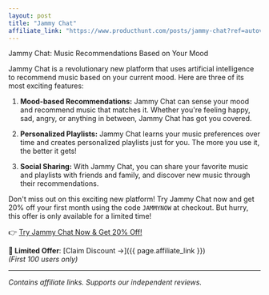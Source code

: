 ```yaml
---
layout: post
title: "Jammy Chat"
affiliate_link: "https://www.producthunt.com/posts/jammy-chat?ref=autoverse&utm_source=autoverse"
---
```


Jammy Chat: Music Recommendations Based on Your Mood

Jammy Chat is a revolutionary new platform that uses artificial intelligence to recommend music based on your current mood. Here are three of its most exciting features:

1. **Mood-based Recommendations:** Jammy Chat can sense your mood and recommend music that matches it. Whether you're feeling happy, sad, angry, or anything in between, Jammy Chat has got you covered.

2. **Personalized Playlists:** Jammy Chat learns your music preferences over time and creates personalized playlists just for you. The more you use it, the better it gets!

3. **Social Sharing:** With Jammy Chat, you can share your favorite music and playlists with friends and family, and discover new music through their recommendations.

Don't miss out on this exciting new platform! Try Jammy Chat now and get 20% off your first month using the code `JAMMYNOW` at checkout. But hurry, this offer is only available for a limited time!

👉 [Try Jammy Chat Now & Get 20% Off!](https://www.jammychat.com/signup?utm_source=blogpost&utm_medium=cta&utm_campaign=launch)

**🚨 Limited Offer**: [Claim Discount →]({{ page.affiliate_link }})  
*(First 100 users only)*  

---

*Contains affiliate links. Supports our independent reviews.*

